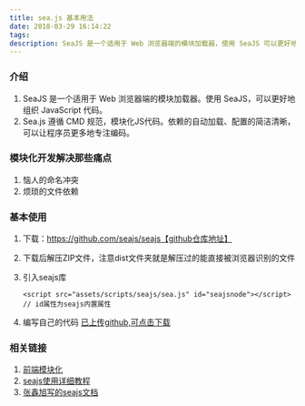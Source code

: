```yaml
---
title: sea.js 基本用法
date: 2018-03-29 16:14:22
tags:
description: SeaJS 是一个适用于 Web 浏览器端的模块加载器，使用 SeaJS 可以更好地组织 JavaScript 代码；Sea.js 遵循 CMD 规范、模块化JS代码、依赖的自动加载、配置的简洁清晰，可以让程序员更多地专注编码。
---
```

### 介绍

1. SeaJS 是一个适用于 Web 浏览器端的模块加载器。使用 SeaJS，可以更好地组织 JavaScript 代码。
2. Sea.js 遵循 CMD 规范，模块化JS代码。依赖的自动加载、配置的简洁清晰，可以让程序员更多地专注编码。

### 模块化开发解决那些痛点

 1. 恼人的命名冲突
 2. 烦琐的文件依赖

### 基本使用

1. 下载：https://github.com/seajs/seajs【github仓库地址】
2. 下载后解压ZIP文件，注意dist文件夹就是解压过的能直接被浏览器识别的文件
3. 引入seajs库
    ```
    <script src="assets/scripts/seajs/sea.js" id="seajsnode"></script>
    // id属性为seajs内置属性
    ```

4. 编写自己的代码 [已上传github,可点击下载](https://github.com/rainzhou-chn/seajs-firstdemo.git)

### 相关链接

 1. [前端模块化](https://github.com/seajs/seajs/issues/547)
 2. [seajs使用详细教程](https://blog.csdn.net/meitesiluyuan/article/details/48969169)
 3. [张鑫旭写的seajs文档](http://www.zhangxinxu.com/sp/seajs/)